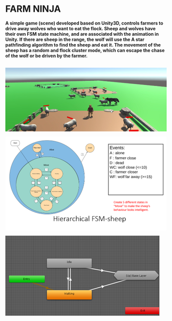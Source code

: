 # FARM NINJA


**A simple game (scene) developed based on Unity3D, controls farmers to drive away wolves who want to eat the flock. Sheep and wolves have their own FSM state machine, and are associated with the animation in Unity. If there are sheep in the range, the wolf will use the A star pathfinding algorithm to find the sheep and eat it. The movement of the sheep has a random and flock cluster mode, which can escape the chase of the wolf or be driven by the farmer.**

##

![image](https://github.com/zbmsnj1/FARM-NINJA/blob/master/screenshot/1.png)


![image](https://github.com/zbmsnj1/FARM-NINJA/blob/master/screenshot/2.png)


![image](https://github.com/zbmsnj1/FARM-NINJA/blob/master/screenshot/4.png)

